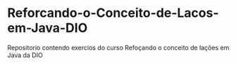 # Reforcando-o-Conceito-de-Lacos-em-Java-DIO
Repositorio contendo exercios do curso Refoçando o conceito de lações em Java da DIO

